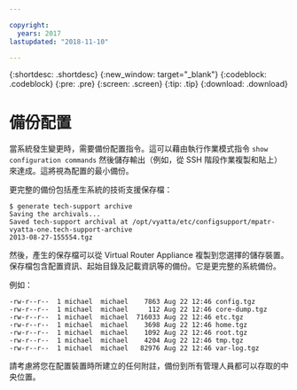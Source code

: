 ```yaml
---

copyright:
  years: 2017
lastupdated: "2018-11-10"

---
```


{:shortdesc: .shortdesc}
{:new_window: target="_blank"}
{:codeblock: .codeblock}
{:pre: .pre}
{:screen: .screen}
{:tip: .tip}
{:download: .download}

# 備份配置
當系統發生變更時，需要備份配置指令。這可以藉由執行作業模式指令 `show configuration commands` 然後儲存輸出（例如，從 SSH 階段作業複製和貼上）來達成。這將視為配置的最小備份。

更完整的備份包括產生系統的技術支援保存檔： 

```
$ generate tech-support archive
Saving the archivals...
Saved tech-support archival at /opt/vyatta/etc/configsupport/mpatr-vyatta-one.tech-support-archive
2013-08-27-155554.tgz
```

然後，產生的保存檔可以從 Virtual Router Appliance 複製到您選擇的儲存裝置。保存檔包含配置資訊、起始目錄及記載資訊等的備份。它是更完整的系統備份。 

例如：

```
-rw-r--r--  1 michael  michael    7863 Aug 22 12:46 config.tgz
-rw-r--r--  1 michael  michael     112 Aug 22 12:46 core-dump.tgz
-rw-r--r--  1 michael  michael  716033 Aug 22 12:46 etc.tgz
-rw-r--r--  1 michael  michael    3698 Aug 22 12:46 home.tgz
-rw-r--r--  1 michael  michael    1092 Aug 22 12:46 root.tgz
-rw-r--r--  1 michael  michael    4204 Aug 22 12:46 tmp.tgz
-rw-r--r--  1 michael  michael   82976 Aug 22 12:46 var-log.tgz
```

請考慮將您在配置裝置時所建立的任何附註，備份到所有管理人員都可以存取的中央位置。
